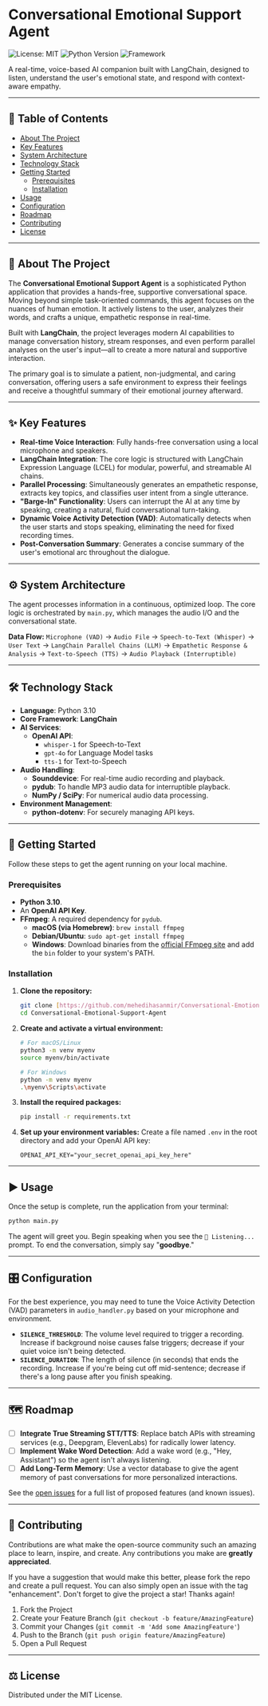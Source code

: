 # Conversational Emotional Support Agent

![License: MIT](https://img.shields.io/badge/License-MIT-yellow.svg)
![Python Version](https://img.shields.io/badge/python-3.10-blue.svg)
![Framework](https://img.shields.io/badge/Framework-LangChain-blueviolet.svg)

A real-time, voice-based AI companion built with LangChain, designed to listen, understand the user's emotional state, and respond with context-aware empathy.

---

## 📜 Table of Contents

- [About The Project](#about-the-project)
- [Key Features](#-key-features)
- [System Architecture](#-system-architecture)
- [Technology Stack](#-technology-stack)
- [Getting Started](#-getting-started)
  - [Prerequisites](#prerequisites)
  - [Installation](#installation)
- [Usage](#-usage)
- [Configuration](#-configuration)
- [Roadmap](#-roadmap)
- [Contributing](#-contributing)
- [License](#-license)

---

## 📖 About The Project

The **Conversational Emotional Support Agent** is a sophisticated Python application that provides a hands-free, supportive conversational space. Moving beyond simple task-oriented commands, this agent focuses on the nuances of human emotion. It actively listens to the user, analyzes their words, and crafts a unique, empathetic response in real-time.

Built with **LangChain**, the project leverages modern AI capabilities to manage conversation history, stream responses, and even perform parallel analyses on the user's input—all to create a more natural and supportive interaction.

The primary goal is to simulate a patient, non-judgmental, and caring conversation, offering users a safe environment to express their feelings and receive a thoughtful summary of their emotional journey afterward.



---

## ✨ Key Features

-   **Real-time Voice Interaction**: Fully hands-free conversation using a local microphone and speakers.
-   **LangChain Integration**: The core logic is structured with LangChain Expression Language (LCEL) for modular, powerful, and streamable AI chains.
-   **Parallel Processing**: Simultaneously generates an empathetic response, extracts key topics, and classifies user intent from a single utterance.
-   **"Barge-In" Functionality**: Users can interrupt the AI at any time by speaking, creating a natural, fluid conversational turn-taking.
-   **Dynamic Voice Activity Detection (VAD)**: Automatically detects when the user starts and stops speaking, eliminating the need for fixed recording times.
-   **Post-Conversation Summary**: Generates a concise summary of the user's emotional arc throughout the dialogue.

---

## ⚙️ System Architecture

The agent processes information in a continuous, optimized loop. The core logic is orchestrated by `main.py`, which manages the audio I/O and the conversational state.

**Data Flow:**
`Microphone (VAD)` → `Audio File` → `Speech-to-Text (Whisper)` → `User Text` → `LangChain Parallel Chains (LLM)` → `Empathetic Response & Analysis` → `Text-to-Speech (TTS)` → `Audio Playback (Interruptible)`

---

## 🛠️ Technology Stack

-   **Language**: Python 3.10
-   **Core Framework**: **LangChain**
-   **AI Services**:
    -   **OpenAI API**:
        -   `whisper-1` for Speech-to-Text
        -   `gpt-4o` for Language Model tasks
        -   `tts-1` for Text-to-Speech
-   **Audio Handling**:
    -   **Sounddevice**: For real-time audio recording and playback.
    -   **pydub**: To handle MP3 audio data for interruptible playback.
    -   **NumPy / SciPy**: For numerical audio data processing.
-   **Environment Management**:
    -   **python-dotenv**: For securely managing API keys.

---

## 🚀 Getting Started

Follow these steps to get the agent running on your local machine.

### Prerequisites

-   **Python 3.10**.
-   An **OpenAI API Key**.
-   **FFmpeg**: A required dependency for `pydub`.
    -   **macOS (via Homebrew)**: `brew install ffmpeg`
    -   **Debian/Ubuntu**: `sudo apt-get install ffmpeg`
    -   **Windows**: Download binaries from the [official FFmpeg site](https://ffmpeg.org/download.html) and add the `bin` folder to your system's PATH.

### Installation

1.  **Clone the repository:**
    ```bash
    git clone [https://github.com/mehedihasanmir/Conversational-Emotional-Support-Agent.git](https://github.com/mehedihasanmir/Conversational-Emotional-Support-Agent.git)
    cd Conversational-Emotional-Support-Agent
    ```

2.  **Create and activate a virtual environment:**
    ```bash
    # For macOS/Linux
    python3 -m venv myenv
    source myenv/bin/activate

    # For Windows
    python -m venv myenv
    .\myenv\Scripts\activate
    ```

3.  **Install the required packages:**
    ```bash
    pip install -r requirements.txt
    ```

4.  **Set up your environment variables:**
    Create a file named `.env` in the root directory and add your OpenAI API key:
    ```
    OPENAI_API_KEY="your_secret_openai_api_key_here"
    ```

---

## ▶️ Usage

Once the setup is complete, run the application from your terminal:

```bash
python main.py
```

The agent will greet you. Begin speaking when you see the `🤫 Listening...` prompt. To end the conversation, simply say "**goodbye**."

---

## 🎛️ Configuration

For the best experience, you may need to tune the Voice Activity Detection (VAD) parameters in `audio_handler.py` based on your microphone and environment.

-   **`SILENCE_THRESHOLD`**: The volume level required to trigger a recording. Increase if background noise causes false triggers; decrease if your quiet voice isn't being detected.
-   **`SILENCE_DURATION`**: The length of silence (in seconds) that ends the recording. Increase if you're being cut off mid-sentence; decrease if there's a long pause after you finish speaking.

---

## 🗺️ Roadmap

-   [ ] **Integrate True Streaming STT/TTS**: Replace batch APIs with streaming services (e.g., Deepgram, ElevenLabs) for radically lower latency.
-   [ ] **Implement Wake Word Detection**: Add a wake word (e.g., "Hey, Assistant") so the agent isn't always listening.
-   [ ] **Add Long-Term Memory**: Use a vector database to give the agent memory of past conversations for more personalized interactions.

See the [open issues](https://github.com/mehedihasanmir/Conversational-Emotional-Support-Agent/issues) for a full list of proposed features (and known issues).

---

## 🤝 Contributing

Contributions are what make the open-source community such an amazing place to learn, inspire, and create. Any contributions you make are **greatly appreciated**.

If you have a suggestion that would make this better, please fork the repo and create a pull request. You can also simply open an issue with the tag "enhancement".
Don't forget to give the project a star! Thanks again!

1.  Fork the Project
2.  Create your Feature Branch (`git checkout -b feature/AmazingFeature`)
3.  Commit your Changes (`git commit -m 'Add some AmazingFeature'`)
4.  Push to the Branch (`git push origin feature/AmazingFeature`)
5.  Open a Pull Request

---

## ⚖️ License

Distributed under the MIT License.